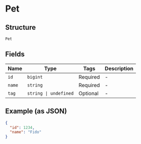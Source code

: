 
# Pet

## Structure

`Pet`

## Fields

| Name | Type | Tags | Description |
|  --- | --- | --- | --- |
| `id` | `bigint` | Required | - |
| `name` | `string` | Required | - |
| `tag` | `string \| undefined` | Optional | - |

## Example (as JSON)

```json
{
  "id": 1234,
  "name": "Fido"
}
```

